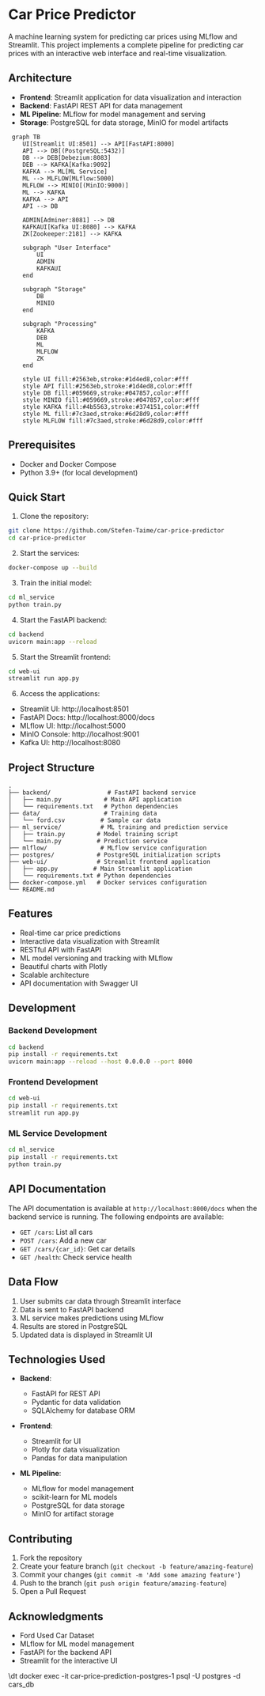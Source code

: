 # Car Price Predictor

A machine learning system for predicting car prices using MLflow and Streamlit. This project implements a complete pipeline for predicting car prices with an interactive web interface and real-time visualization.

## Architecture

- **Frontend**: Streamlit application for data visualization and interaction
- **Backend**: FastAPI REST API for data management
- **ML Pipeline**: MLflow for model management and serving
- **Storage**: PostgreSQL for data storage, MinIO for model artifacts
  
```mermaid
 graph TB
    UI[Streamlit UI:8501] --> API[FastAPI:8000]
    API --> DB[(PostgreSQL:5432)]
    DB --> DEB[Debezium:8083]
    DEB --> KAFKA[Kafka:9092]
    KAFKA --> ML[ML Service]
    ML --> MLFLOW[MLflow:5000]
    MLFLOW --> MINIO[(MinIO:9000)]
    ML --> KAFKA
    KAFKA --> API
    API --> DB

    ADMIN[Adminer:8081] --> DB
    KAFKAUI[Kafka UI:8080] --> KAFKA
    ZK[Zookeeper:2181] --> KAFKA
    
    subgraph "User Interface"
        UI
        ADMIN
        KAFKAUI
    end

    subgraph "Storage"
        DB
        MINIO
    end

    subgraph "Processing"
        KAFKA
        DEB
        ML
        MLFLOW
        ZK
    end

    style UI fill:#2563eb,stroke:#1d4ed8,color:#fff
    style API fill:#2563eb,stroke:#1d4ed8,color:#fff
    style DB fill:#059669,stroke:#047857,color:#fff
    style MINIO fill:#059669,stroke:#047857,color:#fff
    style KAFKA fill:#4b5563,stroke:#374151,color:#fff
    style ML fill:#7c3aed,stroke:#6d28d9,color:#fff
    style MLFLOW fill:#7c3aed,stroke:#6d28d9,color:#fff

```


## Prerequisites

- Docker and Docker Compose
- Python 3.9+ (for local development)

## Quick Start

1. Clone the repository:
```bash
git clone https://github.com/Stefen-Taime/car-price-predictor
cd car-price-predictor
```

2. Start the services:
```bash
docker-compose up --build
```

3. Train the initial model:
```bash
cd ml_service
python train.py
```

4. Start the FastAPI backend:
```bash
cd backend
uvicorn main:app --reload
```

5. Start the Streamlit frontend:
```bash
cd web-ui
streamlit run app.py
```

6. Access the applications:
- Streamlit UI: http://localhost:8501
- FastAPI Docs: http://localhost:8000/docs
- MLflow UI: http://localhost:5000
- MinIO Console: http://localhost:9001
- Kafka UI: http://localhost:8080

## Project Structure

```
.
├── backend/                # FastAPI backend service
│   ├── main.py            # Main API application
│   └── requirements.txt   # Python dependencies
├── data/                  # Training data
│   └── ford.csv          # Sample car data
├── ml_service/           # ML training and prediction service
│   ├── train.py         # Model training script
│   └── main.py          # Prediction service
├── mlflow/               # MLflow service configuration
├── postgres/            # PostgreSQL initialization scripts
├── web-ui/              # Streamlit frontend application
│   ├── app.py          # Main Streamlit application
│   └── requirements.txt # Python dependencies
├── docker-compose.yml   # Docker services configuration
└── README.md
```

## Features

- Real-time car price predictions
- Interactive data visualization with Streamlit
- RESTful API with FastAPI
- ML model versioning and tracking with MLflow
- Beautiful charts with Plotly
- Scalable architecture
- API documentation with Swagger UI

## Development

### Backend Development

```bash
cd backend
pip install -r requirements.txt
uvicorn main:app --reload --host 0.0.0.0 --port 8000
```

### Frontend Development

```bash
cd web-ui
pip install -r requirements.txt
streamlit run app.py
```

### ML Service Development

```bash
cd ml_service
pip install -r requirements.txt
python train.py
```

## API Documentation

The API documentation is available at `http://localhost:8000/docs` when the backend service is running. The following endpoints are available:

- `GET /cars`: List all cars
- `POST /cars`: Add a new car
- `GET /cars/{car_id}`: Get car details
- `GET /health`: Check service health

## Data Flow

1. User submits car data through Streamlit interface
2. Data is sent to FastAPI backend
3. ML service makes predictions using MLflow
4. Results are stored in PostgreSQL
5. Updated data is displayed in Streamlit UI

## Technologies Used

- **Backend**:
  - FastAPI for REST API
  - Pydantic for data validation
  - SQLAlchemy for database ORM

- **Frontend**:
  - Streamlit for UI
  - Plotly for data visualization
  - Pandas for data manipulation

- **ML Pipeline**:
  - MLflow for model management
  - scikit-learn for ML models
  - PostgreSQL for data storage
  - MinIO for artifact storage

## Contributing

1. Fork the repository
2. Create your feature branch (`git checkout -b feature/amazing-feature`)
3. Commit your changes (`git commit -m 'Add some amazing feature'`)
4. Push to the branch (`git push origin feature/amazing-feature`)
5. Open a Pull Request


## Acknowledgments

- Ford Used Car Dataset
- MLflow for ML model management
- FastAPI for the backend API
- Streamlit for the interactive UI

\dt
docker exec -it car-price-prediction-postgres-1 psql -U postgres -d cars_db
